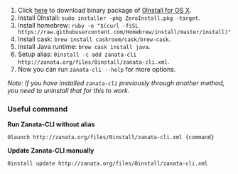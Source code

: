 1. Click [here](http://downloads.sourceforge.net/project/zero-install/0install/2.8/ZeroInstall.pkg) to download binary package of [0Install for OS X](http://0install.net/install-osx.html).
2. Install 0Install: `sudo installer -pkg ZeroInstall.pkg -target`.
3. Install homebrew: `ruby -e "$(curl -fsSL https://raw.githubusercontent.com/Homebrew/install/master/install)"`
4. Install cask: `brew install caskroom/cask/brew-cask`.
5. Install Java runtime: `brew cask install java`.
6. Setup alias: `0install -c add zanata-cli http://zanata.org/files/0install/zanata-cli.xml`.
7. Now you can run `zanata-cli --help` for more options.

*Note: If you have installed `zanata-cli` previously through another method, you need to uninstall that for this to work.*

### Useful command

**Run Zanata-CLI without alias**
```
0launch http://zanata.org/files/0install/zanata-cli.xml {command}
```

**Update Zanata-CLI manually**
```
0install update http://zanata.org/files/0install/zanata-cli.xml
```